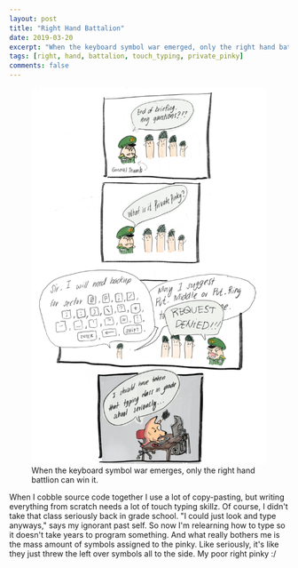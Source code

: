 ```yaml
---
layout: post
title: "Right Hand Battalion"
date: 2019-03-20
excerpt: "When the keyboard symbol war emerged, only the right hand battlion can win it."
tags: [right, hand, battalion, touch_typing, private_pinky]
comments: false
---
```


<figure>
	<img src="/assets/img/right_hand_battalion.jpg">
	<figcaption>When the keyboard symbol war emerges, only the right hand battlion can win it.</figcaption>
</figure>

When I cobble source code together I use a lot of copy-pasting, but writing everything from scratch needs a lot of touch typing skillz. Of course, I didn't take that class seriously back in grade school. "I could just look and type anyways," says my ignorant past self. So now I'm relearning how to type so it doesn't take years to program something. And what really bothers me is the mass amount of symbols assigned to the pinky. Like seriously, it's like they just threw the left over symbols all to the side. My poor right pinky :/ 
